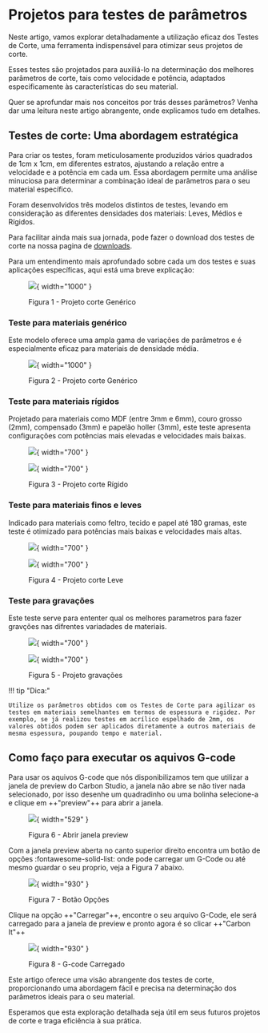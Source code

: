 # Projetos para testes de parâmetros

Neste artigo, vamos explorar detalhadamente a utilização eficaz dos Testes de Corte, uma ferramenta indispensável para otimizar seus projetos de corte.

Esses testes são projetados para auxiliá-lo na determinação dos melhores parâmetros de corte, tais como velocidade e potência, adaptados especificamente às características do seu material.

Quer se aprofundar mais nos conceitos por trás desses parâmetros? Venha dar uma leitura neste artigo abrangente, onde explicamos tudo em detalhes.

## Testes de corte: Uma abordagem estratégica

Para criar os testes, foram meticulosamente produzidos vários quadrados de 1cm x 1cm, em diferentes estratos, ajustando a relação entre a velocidade e a potência em cada um. Essa abordagem permite uma análise minuciosa para determinar a combinação ideal de parâmetros para o seu material específico.

Foram desenvolvidos três modelos distintos de testes, levando em consideração as diferentes densidades dos materiais: Leves, Médios e Rígidos.

Para facilitar ainda mais sua jornada, pode fazer o download dos testes de corte na nossa pagina de [downloads].

[downloads]: https://gadgetpluskdb.github.io/Carbon-FAQS/transferencias/#arquivos-para-testes-de-corte

Para um entendimento mais aprofundado sobre cada um dos testes e suas aplicações específicas, aqui está uma breve explicação:

<figure markdown="span">

  ![](../images/testes.png){ width="1000" }
  <figcaption>Figura 1 - Projeto corte Genérico</figcaption>

</figure>

### Teste para materiais genérico

Este modelo oferece uma ampla gama de variações de parâmetros e é especialmente eficaz para materiais de densidade média.

<figure markdown="span">
  
  ![](../images/teste-generico.png){ width="1000" }
  <figcaption>Figura 2 - Projeto corte Genérico</figcaption>

</figure>

### Teste para materiais rígidos

Projetado para materiais como MDF (entre 3mm e 6mm), couro grosso (2mm), compensado (3mm) e papelão holler (3mm), este teste apresenta configurações com potências mais elevadas e velocidades mais baixas.

<figure markdown="span">

  ![](../images/teste-rigido-01.png){ width="700" }
  <figcaption></figcaption>

  ![](../images/teste-rigido-02.png){ width="700" }
  <figcaption>Figura 3 - Projeto corte Rígido</figcaption>

</figure>


### Teste para materiais finos e leves

Indicado para materiais como feltro, tecido e papel até 180 gramas, este teste é otimizado para potências mais baixas e velocidades mais altas.

<figure markdown="span">

  ![](../images/teste-leves-01.png){ width="700" }
  <figcaption></figcaption>

  ![](../images/teste-leves-02.png){ width="700" }
  <figcaption>Figura 4 - Projeto corte Leve</figcaption>

</figure>

### Teste para gravações

Este teste serve para ententer qual os melhores parametros para fazer gravções nas difrentes variadades de materiais.

<figure markdown="span">

  ![](../images/teste-gravacoes-01.png){ width="700" }
  <figcaption></figcaption>

  ![](../images/teste-gravacoes-02.png){ width="700" }
  <figcaption>Figura 5 - Projeto gravações</figcaption>

</figure>


!!! tip "Dica:"
  
    Utilize os parâmetros obtidos com os Testes de Corte para agilizar os testes em materiais semelhantes em termos de espessura e rigidez. Por exemplo, se já realizou testes em acrílico espelhado de 2mm, os valores obtidos podem ser aplicados diretamente a outros materiais de mesma espessura, poupando tempo e material.


## Como faço para executar os aquivos G-code

Para usar os aquivos G-code que nós disponibilizamos tem que utilizar a janela de preview do Carbon Studio, a janela não abre se não tiver nada selecionado, por isso desenhe um quadradinho ou uma bolinha selecione-a e clique em ++"preview"++ para abrir a janela.

<figure markdown="span">

  ![](../images/abrir-gcode-01.png){ width="529" }
  <figcaption>Figura 6 - Abrir janela preview</figcaption>

</figure>

Com a janela preview aberta no canto superior direito encontra um botão de opções :fontawesome-solid-list: onde pode carregar um G-Code ou até mesmo guardar o seu proprio, veja a Figura 7 abaixo.

<figure markdown="span">

  ![](../images/abrir-gcode-02.png){ width="930" }
  <figcaption>Figura 7 - Botão Opções</figcaption>

</figure>

Clique na opção ++"Carregar"++, encontre o seu arquivo G-Code, ele será carregado para a janela de preview e pronto agora é so clicar ++"Carbon It"++

<figure markdown="span">

  ![](../images/abrir-gcode-03.png){ width="930" }
  <figcaption>Figura 8 - G-code Carregado</figcaption>

</figure>

Este artigo oferece uma visão abrangente dos testes de corte, proporcionando uma abordagem fácil e precisa na determinação dos parâmetros ideais para o seu material.

Esperamos que esta exploração detalhada seja útil em seus futuros projetos de corte e traga eficiência à sua prática.